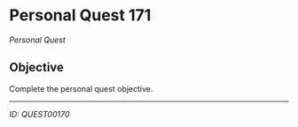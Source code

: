 # Personal Quest 171

*Personal Quest*

## Objective
Complete the personal quest objective.

---
*ID: QUEST00170*